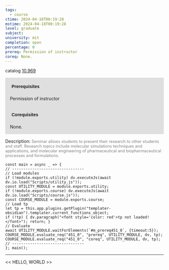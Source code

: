 ```yaml
---
tags:
  - course
ctime: 2024-04-18T00:19:28
mstime: 2024-04-18T00:19:28
level: graduate
subject: 
university: mit
completion: open
percentage: 0
prereq: Permission of instructor
coreq: None.
---
```


catalog [10.969](http://student.mit.edu/catalog/m10b.html#10.969)

<span style="display: block; padding: 15px; background-color: rgb(100, 100, 100, 0.2);"><font id="m_prereq451_0" style="display: block; font-family: Arial, sans-serif; font-weight: bold; padding: 5px">Prerequisites</font><br><span id="prereq451_0">Permission of instructor</span></span>
<span style="display: block; padding: 15px; background-color: rgb(100, 100, 100, 0.2);"><font id="m_coreq451_0" style="display: block; font-family: Arial, sans-serif; font-weight: bold; padding: 5px">Corequisites</font><br><span id="coreq451_0">None.</span></span>

<font style="">Description:</font>
<font style="color: grey; font-size: 0.8rem;">Seminar allows students to present their research to other students and staff.  Research topics include molecular simulations techniques and applications, and molecular engineering of pharmaceutical and biopharmaceutical processes and formulations.</font>

```dataviewjs
const main = async _ => {
// --------------------------------
// Load modules
if (!module.exports.utility) dv.executeJs(await dv.io.load("Scripts/utility.js"));
const UTILITY_MODULE = module.exports.utility;
if (!module.exports.course) dv.executeJs(await dv.io.load("Scripts/course.js"));
const COURSE_MODULE = module.exports.course;
// Load tp
let tp = this.app.plugins.getPlugin("templater-obsidian").templater.current_functions_object;
if (!tp) { dv.paragraph("<font style='color: red'>tp not loaded!</font>"); return; }
// Evaluate
await UTILITY_MODULE.waitForElements(`#m_prereq451_0`, {timeout:5});
COURSE_MODULE.evaluate_req("451_0", "prereq", UTILITY_MODULE, dv, tp);
COURSE_MODULE.evaluate_req("451_0", "coreq", UTILITY_MODULE, dv, tp);
// --------------------------------
}; main();
```

---

<< HELLO, WORLD >>

